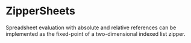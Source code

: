 ZipperSheets
============

Spreadsheet evaluation with absolute and relative references can be implemented as the fixed-point of a two-dimensional indexed list zipper.
